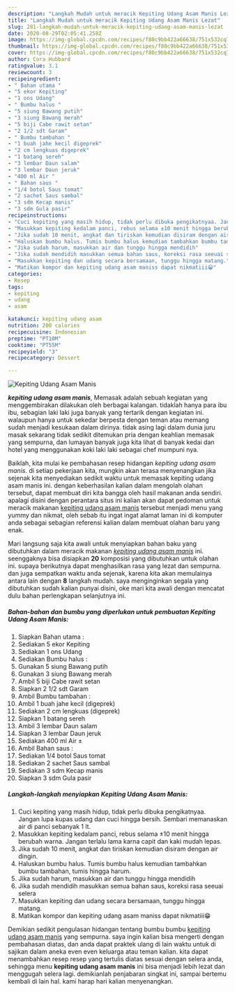 ```yaml
---
description: "Langkah Mudah untuk meracik Kepiting Udang Asam Manis Lezat"
title: "Langkah Mudah untuk meracik Kepiting Udang Asam Manis Lezat"
slug: 281-langkah-mudah-untuk-meracik-kepiting-udang-asam-manis-lezat
date: 2020-08-29T02:05:41.258Z
image: https://img-global.cpcdn.com/recipes/f80c9bb422a66638/751x532cq70/kepiting-udang-asam-manis-foto-resep-utama.jpg
thumbnail: https://img-global.cpcdn.com/recipes/f80c9bb422a66638/751x532cq70/kepiting-udang-asam-manis-foto-resep-utama.jpg
cover: https://img-global.cpcdn.com/recipes/f80c9bb422a66638/751x532cq70/kepiting-udang-asam-manis-foto-resep-utama.jpg
author: Cora Hubbard
ratingvalue: 3.1
reviewcount: 3
recipeingredient:
- " Bahan utama "
- "5 ekor Kepiting"
- "1 ons Udang"
- " Bumbu halus "
- "5 siung Bawang putih"
- "3 siung Bawang merah"
- "5 biji Cabe rawit setan"
- "2 1/2 sdt Garam"
- " Bumbu tambahan "
- "1 buah jahe kecil digeprek"
- "2 cm lengkuas digeprek"
- "1 batang sereh"
- "3 lembar Daun salam"
- "3 lembar Daun jeruk"
- "400 ml Air "
- " Bahan saus "
- "1/4 botol Saus tomat"
- "2 sachet Saus sambal"
- "3 sdm Kecap manis"
- "3 sdm Gula pasir"
recipeinstructions:
- "Cuci kepiting yang masih hidup, tidak perlu dibuka pengikatnyaa. Jangan lupa kupas udang dan cuci hingga bersih. Sembari memanaskan air di panci sebanyak 1 lt."
- "Masukkan kepiting kedalam panci, rebus selama ±10 menit hingga berubah warna. Jangan terlalu lama karna capit dan kaki mudah lepas."
- "Jika sudah 10 menit, angkat dan tiriskan kemudian disiram dengan air dingin."
- "Haluskan bumbu halus. Tumis bumbu halus kemudian tambahkan bumbu tambahan, tumis hingga harum."
- "Jika sudah harum, masukkan air dan tunggu hingga mendidih"
- "Jika sudah mendidih masukkan semua bahan saus, koreksi rasa seeuai selera"
- "Masukkan kepiting dan udang secara bersamaan, tunggu hingga matang."
- "Matikan kompor dan kepiting udang asam maniss dapat nikmatiii😁"
categories:
- Resep
tags:
- kepiting
- udang
- asam

katakunci: kepiting udang asam 
nutrition: 200 calories
recipecuisine: Indonesian
preptime: "PT10M"
cooktime: "PT55M"
recipeyield: "3"
recipecategory: Dessert

---
```



![Kepiting Udang Asam Manis](https://img-global.cpcdn.com/recipes/f80c9bb422a66638/751x532cq70/kepiting-udang-asam-manis-foto-resep-utama.jpg)

<b><i>kepiting udang asam manis</i></b>, Memasak adalah sebuah kegiatan yang menggembirakan dilakukan oleh berbagai kalangan. tidaklah hanya para ibu ibu, sebagian laki laki juga banyak yang tertarik dengan kegiatan ini. walaupun hanya untuk sekedar berpesta dengan teman atau memang sudah menjadi kesukaan dalam dirinya. tidak asing lagi dalam dunia juru masak sekarang tidak sedikit ditemukan pria dengan keahlian memasak yang sempurna, dan lumayan banyak juga kita lihat di banyak kedai dan hotel yang menggunakan koki laki laki sebagai chef mumpuni nya.



Baiklah, kita mulai ke pembahasan resep hidangan <i>kepiting udang asam manis</i>. di setiap pekerjaan kita, mungkin akan terasa menyenangkan jika sejenak kita menyediakan sedikit waktu untuk memasak kepiting udang asam manis ini. dengan keberhasilan kalian dalam mengolah olahan tersebut, dapat membuat diri kita bangga oleh hasil makanan anda sendiri. apalagi disini dengan perantara situs ini kalian akan dapat pedoman untuk meracik makanan <u>kepiting udang asam manis</u> tersebut menjadi menu yang yummy dan nikmat, oleh sebab itu ingat ingat alamat laman ini di komputer anda sebagai sebagian referensi kalian dalam membuat olahan baru yang enak.


Mari langsung saja kita awali untuk menyiapkan bahan baku yang dibutuhkan dalam meracik makanan <u><i>kepiting udang asam manis</i></u> ini. seenggaknya bisa disiapkan <b>20</b> komposisi yang dibutuhkan untuk olahan ini. supaya berikutnya dapat menghasilkan rasa yang lezat dan sempurna. dan juga sempatkan waktu anda sejenak, karena kita akan memulainya antara lain dengan <b>8</b> langkah mudah. saya menginginkan segala yang dibutuhkan sudah kalian punyai disini, oke mari kita awali dengan mencatat dulu bahan perlengkapan selanjutnya ini.

<!--inarticleads1-->

##### Bahan-bahan dan bumbu yang diperlukan untuk pembuatan Kepiting Udang Asam Manis:

1. Siapkan  Bahan utama :
1. Sediakan 5 ekor Kepiting
1. Sediakan 1 ons Udang
1. Sediakan  Bumbu halus :
1. Gunakan 5 siung Bawang putih
1. Gunakan 3 siung Bawang merah
1. Ambil 5 biji Cabe rawit setan
1. Siapkan 2 1/2 sdt Garam
1. Ambil  Bumbu tambahan :
1. Ambil 1 buah jahe kecil (digeprek)
1. Sediakan 2 cm lengkuas (digeprek)
1. Siapkan 1 batang sereh
1. Ambil 3 lembar Daun salam
1. Siapkan 3 lembar Daun jeruk
1. Sediakan 400 ml Air ±
1. Ambil  Bahan saus :
1. Sediakan 1/4 botol Saus tomat
1. Sediakan 2 sachet Saus sambal
1. Sediakan 3 sdm Kecap manis
1. Siapkan 3 sdm Gula pasir




<!--inarticleads2-->

##### Langkah-langkah menyiapkan Kepiting Udang Asam Manis:

1. Cuci kepiting yang masih hidup, tidak perlu dibuka pengikatnyaa. Jangan lupa kupas udang dan cuci hingga bersih. Sembari memanaskan air di panci sebanyak 1 lt.
1. Masukkan kepiting kedalam panci, rebus selama ±10 menit hingga berubah warna. Jangan terlalu lama karna capit dan kaki mudah lepas.
1. Jika sudah 10 menit, angkat dan tiriskan kemudian disiram dengan air dingin.
1. Haluskan bumbu halus. Tumis bumbu halus kemudian tambahkan bumbu tambahan, tumis hingga harum.
1. Jika sudah harum, masukkan air dan tunggu hingga mendidih
1. Jika sudah mendidih masukkan semua bahan saus, koreksi rasa seeuai selera
1. Masukkan kepiting dan udang secara bersamaan, tunggu hingga matang.
1. Matikan kompor dan kepiting udang asam maniss dapat nikmatiii😁




Demikian sedikit pengulasan hidangan tentang bumbu bumbu <u>kepiting udang asam manis</u> yang sempurna. saya ingin kalian bisa mengerti dengan pembahasan diatas, dan anda dapat praktek ulang di lain waktu untuk di sajikan dalam aneka even even keluarga atau teman kalian. kita dapat menambahkan resep resep yang tertulis diatas sesuai dengan selera anda, sehingga menu <b>kepiting udang asam manis</b> ini bisa menjadi lebih lezat dan menggugah selera lagi. demikianlah penjabaran singkat ini, sampai bertemu kembali di lain hal. kami harap hari kalian menyenangkan.
